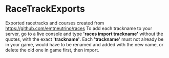 # RaceTrackExports
Exported racetracks and courses created from https://github.com/emtneutrino/races 
To add each trackname to your server, go to a live console and type **'races import trackname'** without the quotes, with the exact **'trackname'**.
Each **'trackname'** must not already be in your game, would have to be renamed and added with the new name, or delete the old one in game first, then import.
